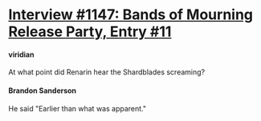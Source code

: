 # [Interview #1147: Bands of Mourning Release Party, Entry #11](https://www.theoryland.com/intvmain.php?i=1147#11)

#### viridian

At what point did Renarin hear the Shardblades screaming?

#### Brandon Sanderson

He said "Earlier than what was apparent."

